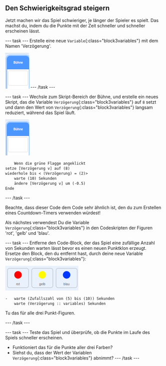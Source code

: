 ## Den Schwierigkeitsgrad steigern

Jetzt machen wir das Spiel schwieriger, je länger der Spieler es spielt. Das machst du, indem du die Punkte mit der Zeit schneller und schneller erscheinen lässt.

--- task --- Erstelle eine neue `Variable`{:class="block3variables"} mit dem Namen 'Verzögerung'.

![Figur Bühne](images/stage-sprite.png) --- /task ---

--- task --- Wechsle zum Skript-Bereich der Bühne, und erstelle ein neues Skript, das die Variable `Verzögerung`{:class="block3variables"} auf `8` setzt und dann den Wert von `Verzögerung`{:class="block3variables"} langsam reduziert, während das Spiel läuft.

![Figur Bühne](images/stage-sprite.png)

```blocks3
    Wenn die grüne Flagge angeklickt
setze [Verzögerung v] auf (8)
wiederhole bis < (Verzögerung) = (2)>
    warte (10) Sekunden
    ändere [Verzögerung v] um (-0.5)
Ende
```

--- /task ---

Beachte, dass dieser Code dem Code sehr ähnlich ist, den du zum Erstellen eines Countdown-Timers verwenden würdest!

Als nächstes verwendest Du die Variable `Verzögerung`{:class="block3variables"} in den Codeskripten der Figuren 'rot', 'gelb' und 'blau'.

--- task --- Entferne den Code-Block, der das Spiel eine zufällige Anzahl von Sekunden warten lässt bevor es einen neuen Punktklon erzeugt. Ersetze den Block, den du entfernt hast, durch deine neue Variable `Verzögerung`{:class="block3variables"}:

![Screenshot](images/all-dots.png)

```blocks3
-   warte (Zufallszahl von (5) bis (10)) Sekunden
    warte (Verzögerung :: variables) Sekunden
```

Tu das für alle drei Punkt-Figuren.

--- /task ---

--- task --- Teste das Spiel und überprüfe, ob die Punkte im Laufe des Spiels schneller erscheinen.

+ Funktioniert das für die Punkte aller drei Farben?
+ Siehst du, dass der Wert der Variablen `Verzögerung`{:class="block3variables"} abnimmt? --- /task ---
